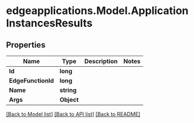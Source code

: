 # edgeapplications.Model.ApplicationInstancesResults

## Properties

Name | Type | Description | Notes
------------ | ------------- | ------------- | -------------
**Id** | **long** |  | 
**EdgeFunctionId** | **long** |  | 
**Name** | **string** |  | 
**Args** | **Object** |  | 

[[Back to Model list]](../README.md#documentation-for-models) [[Back to API list]](../README.md#documentation-for-api-endpoints) [[Back to README]](../README.md)

